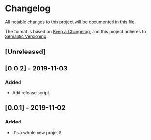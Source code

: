 # Changelog

All notable changes to this project will be documented in this file.

The format is based on [Keep a Changelog](https://keepachangelog.com/en/1.0.0/),
and this project adheres to [Semantic Versioning](https://semver.org/spec/v2.0.0.html).

## [Unreleased]


## [0.0.2] - 2019-11-03

### Added

- Add release script.

## [0.0.1] - 2019-11-02

### Added

- It's a whole new project!
